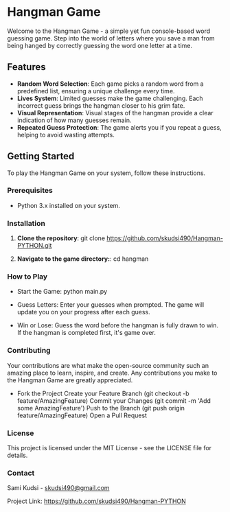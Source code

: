 # Hangman Game

Welcome to the Hangman Game - a simple yet fun console-based word guessing game. Step into the world of letters where you save a man from being hanged by correctly guessing the word one letter at a time.

## Features

- **Random Word Selection**: Each game picks a random word from a predefined list, ensuring a unique challenge every time.
- **Lives System**: Limited guesses make the game challenging. Each incorrect guess brings the hangman closer to his grim fate.
- **Visual Representation**: Visual stages of the hangman provide a clear indication of how many guesses remain.
- **Repeated Guess Protection**: The game alerts you if you repeat a guess, helping to avoid wasting attempts.

## Getting Started

To play the Hangman Game on your system, follow these instructions.

### Prerequisites

- Python 3.x installed on your system.

### Installation

1. **Clone the repository**:
   git clone https://github.com/skudsi490/Hangman-PYTHON.git

1. **Navigate to the game directory:**:
    cd hangman

### How to Play

- Start the Game:
    python main.py

- Guess Letters: Enter your guesses when prompted. The game will update you on your progress after each guess.
- Win or Lose: Guess the word before the hangman is fully drawn to win. If the hangman is completed first, it's game over.

### Contributing
Your contributions are what make the open-source community such an amazing place to learn, inspire, and create. Any contributions you make to the Hangman Game are greatly appreciated.

- Fork the Project
Create your Feature Branch (git checkout -b feature/AmazingFeature)
Commit your Changes (git commit -m 'Add some AmazingFeature')
Push to the Branch (git push origin feature/AmazingFeature)
Open a Pull Request

### License
This project is licensed under the MIT License - see the LICENSE file for details.

### Contact
Sami Kudsi - skudsi490@gmail.com

Project Link: https://github.com/skudsi490/Hangman-PYTHON